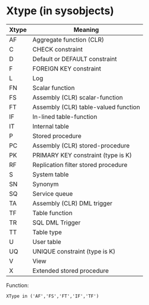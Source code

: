 # Xtype (in sysobjects)



|Xtype|Meaning|
|-----|-------|
|AF|Aggregate function (CLR)|
|C|CHECK constraint|
|D|Default or DEFAULT constraint|
|F|FOREIGN KEY constraint|
|L|Log|
|FN|Scalar function|
|FS|Assembly (CLR) scalar-function|
|FT|Assembly (CLR) table-valued function|
|IF|In-lined table-function|
|IT|Internal table|
|P|Stored procedure|
|PC|Assembly (CLR) stored-procedure|
|PK|PRIMARY KEY constraint (type is K)|
|RF|Replication filter stored procedure|
|S|System table|
|SN|Synonym|
|SQ|Service queue|
|TA|Assembly (CLR) DML trigger|
|TF|Table function|
|TR|SQL DML Trigger|
|TT|Table type|
|U|User table|
|UQ|UNIQUE constraint (type is K)|
|V|View|
|X|Extended stored procedure|


Function:

	XType in ('AF','FS','FT','IF','TF')

